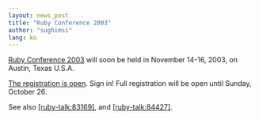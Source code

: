 ```yaml
---
layout: news_post
title: "Ruby Conference 2003"
author: "sughimsi"
lang: ko
---
```


[Ruby Conference 2003][1] will soon be held in November 14-16, 2003, on
Austin, Texas U.S.A.

[The registration is open][2]. Sign in! Full registration will be open
until Sunday, October 26.

See also [\[ruby-talk:83169\]][3], and [\[ruby-talk:84427\]][4].



[1]: http://rubycentral.org/03/ 
[2]: http://rubycentral.org/03/index.rb?dest=start_reg 
[3]: http://www.ruby-talk.org/83169 
[4]: http://www.ruby-talk.org/84427 
